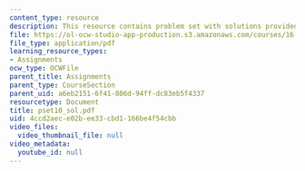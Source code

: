 ```yaml
---
content_type: resource
description: This resource contains problem set with solutions provided by the professor.
file: https://ol-ocw-studio-app-production.s3.amazonaws.com/courses/16-01-unified-engineering-i-ii-iii-iv-fall-2005-spring-2006/4ccd2aece02bee33cbd1166be4f54cbb_pset10_sol.pdf
file_type: application/pdf
learning_resource_types:
- Assignments
ocw_type: OCWFile
parent_title: Assignments
parent_type: CourseSection
parent_uid: a6eb2151-6f41-806d-94ff-dc83eb5f4337
resourcetype: Document
title: pset10_sol.pdf
uid: 4ccd2aec-e02b-ee33-cbd1-166be4f54cbb
video_files:
  video_thumbnail_file: null
video_metadata:
  youtube_id: null
---
```


